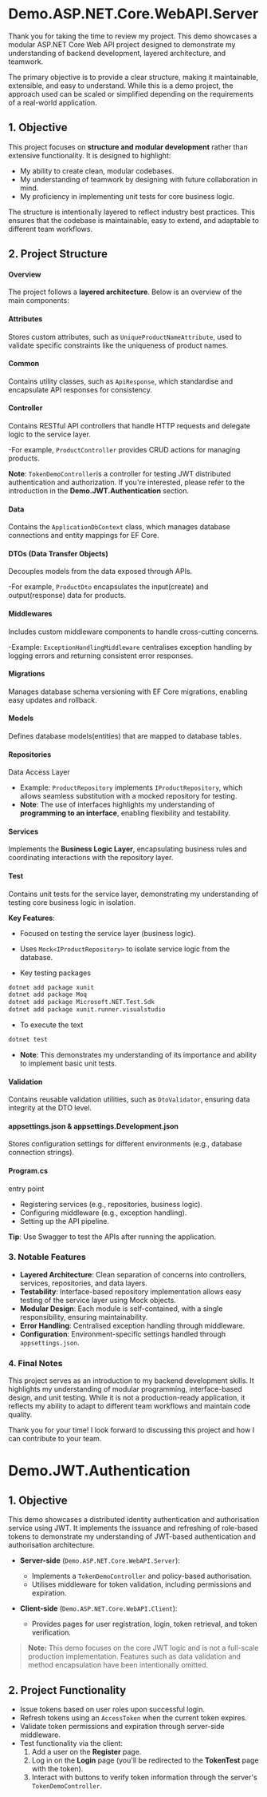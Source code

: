 # Demo.ASP.NET.Core.WebAPI.Server



Thank you for taking the time to review my project. This demo showcases a modular ASP.NET Core Web API project designed to demonstrate my understanding of backend development, layered architecture, and teamwork.

The primary objective is to provide a clear structure, making it maintainable, extensible, and easy to understand. While this is a demo project, the approach used can be scaled or simplified depending on the requirements of a real-world application.



## 1. Objective

This project focuses on **structure and modular development** rather than extensive functionality. It is designed to highlight:

- My ability to create clean, modular codebases.
- My understanding of teamwork by designing with future collaboration in mind.
- My proficiency in implementing unit tests for core business logic.

The structure is intentionally layered to reflect industry best practices. This ensures that the codebase is maintainable, easy to extend, and adaptable to different team workflows.



## 2. Project Structure

#### Overview

The project follows a **layered architecture**. Below is an overview of the main components:

#### Attributes

Stores custom attributes, such as `UniqueProductNameAttribute`, used to validate specific constraints like the uniqueness of product names.

#### Common

Contains utility classes, such as `ApiResponse`, which standardise and encapsulate API responses for consistency.

#### Controller

Contains RESTful API controllers that handle HTTP requests and delegate logic to the service layer.

-For example, `ProductController` provides CRUD actions for managing products.

**Note**: `TokenDemoController`is a controller for testing JWT distributed authentication and authorization. If you're interested, please refer to the introduction in the **Demo.JWT.Authentication** section.

#### Data

Contains the `ApplicationDbContext` class, which manages database connections and entity mappings for EF Core.

#### DTOs (Data Transfer Objects)

Decouples models from the data exposed through APIs.

-For example, `ProductDto` encapsulates the input(create) and output(response) data for products.

#### Middlewares

Includes custom middleware components to handle cross-cutting concerns.

-Example: `ExceptionHandlingMiddleware` centralises exception handling by logging errors and returning consistent error responses.

#### Migrations

Manages database schema versioning with EF Core migrations, enabling easy updates and rollback.

#### Models

Defines database models(entities) that are mapped to database tables.

#### Repositories

Data Access Layer

- Example: `ProductRepository` implements `IProductRepository`, which allows seamless substitution with a mocked repository for testing.
- **Note**: The use of interfaces highlights my understanding of **programming to an interface**, enabling flexibility and testability.

#### Services

Implements the **Business Logic Layer**, encapsulating business rules and coordinating interactions with the repository layer.

#### Test

Contains unit tests for the service layer, demonstrating my understanding of testing core business logic in isolation.

**Key Features**:

- Focused on testing the service layer (business logic).


- Uses `Mock<IProductRepository>` to isolate service logic from the database.


- Key testing packages

```bash
dotnet add package xunit
dotnet add package Moq
dotnet add package Microsoft.NET.Test.Sdk
dotnet add package xunit.runner.visualstudio
```

- To execute the text

```bash
dotnet test
```

- **Note**: This demonstrates my understanding of its importance and ability to implement basic unit tests.

#### Validation

Contains reusable validation utilities, such as `DtoValidator`, ensuring data integrity at the DTO level.

#### appsettings.json & appsettings.Development.json

Stores configuration settings for different environments (e.g., database connection strings).

#### Program.cs

entry point

- Registering services (e.g., repositories, business logic).
- Configuring middleware (e.g., exception handling).
- Setting up the API pipeline.

**Tip**: Use Swagger to test the APIs after running the application.

### **3. Notable Features**

- **Layered Architecture**: Clean separation of concerns into controllers, services, repositories, and data layers.
- **Testability**: Interface-based repository implementation allows easy testing of the service layer using Mock objects.
- **Modular Design**: Each module is self-contained, with a single responsibility, ensuring maintainability.
- **Error Handling**: Centralised exception handling through middleware.
- **Configuration**: Environment-specific settings handled through `appsettings.json`.

### **4.  Final Notes**

This project serves as an introduction to my backend development skills. It highlights my understanding of modular programming, interface-based design, and unit testing. While it is not a production-ready application, it reflects my ability to adapt to different team workflows and maintain code quality.

Thank you for your time! I look forward to discussing this project and how I can contribute to your team.



# Demo.JWT.Authentication

## 1. Objective

This demo showcases a distributed identity authentication and authorisation service using JWT. It implements the issuance and refreshing of role-based tokens to demonstrate my understanding of JWT-based authentication and authorisation architecture.

- **Server-side** (`Demo.ASP.NET.Core.WebAPI.Server`): 
  - Implements a `TokenDemoController` and policy-based authorisation.
  - Utilises middleware for token validation, including permissions and expiration.

- **Client-side** (`Demo.ASP.NET.Core.WebAPI.Client`): 
  - Provides pages for user registration, login, token retrieval, and token verification.

> **Note:** This demo focuses on the core JWT logic and is not a full-scale production implementation. Features such as data validation and method encapsulation have been intentionally omitted.

## 2. Project Functionality

- Issue tokens based on user roles upon successful login.
- Refresh tokens using an `AccessToken` when the current token expires.
- Validate token permissions and expiration through server-side middleware.
- Test functionality via the client:
  1. Add a user on the **Register** page.
  2. Log in on the **Login** page (you'll be redirected to the **TokenTest** page with the token).
  3. Interact with buttons to verify token information through the server's `TokenDemoController`.


